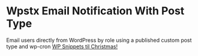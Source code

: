#  Wpstx Email Notification With Post Type
Email users directly from WordPress by role using a published custom post type and wp-cron [WP Snippets til Christmas!](https://advent.elliottrichmond.co.uk)
